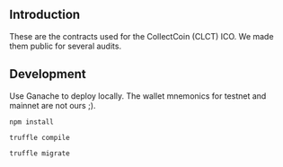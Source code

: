 ## Introduction
These are the contracts used for the CollectCoin (CLCT) ICO. We made them public for several audits.
## Development
Use Ganache to deploy locally. The wallet mnemonics for testnet and mainnet are not ours ;).

`npm install`

`truffle compile`

`truffle migrate`